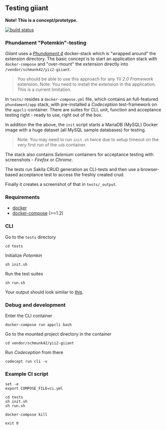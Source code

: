 ## Testing giiant

**Note! This is a concept/prototype.**

[![build status](https://ci.hrzg.de/projects/24/status.png?ref=master)](https://ci.hrzg.de/projects/24?ref=master)

### Phundament "Potemkin"-testing

*Giiant* uses a *[Phundament 4](https://github.com/phundament/app)* docker-stack which is "wrapped around" the extension directory.
The basic concept is to start an application stack with `docker-compose` and "over-mount" the extension directly into `/vendor/schmunk42/yii2-giiant`.

> You should be able to use this approach for any *Yii 2.0 Framework* extension. Note: You need to install the extension in the application. This is a current limitation. 

In `tests/` resides a `docker-compose.yml` file, which contains an full-featured `phundament/app` stack, with pre-installed a *Codeception* test-framework on the `appcli`-container.
There are suites for CLI, unit, function and acceptance testing right - ready to use, right out of the box.
 
In addition the the above, the `init` script starts a MariaDB (MySQL) Docker image with a huge dataset (all MySQL sample databases) for testing.

> Note: You may need to run `init.sh` twice due to setup timeout on the very first run of the `xdb` container.
 
The stack also contains *Selenium* containers for acceptance testing with screenshots - *Firefox* or *Chrome*.

The tests run Sakila CRUD generation as CLI-tests and then use a browser-based acceptance test to access the freshly created crud.

Finally it creates a screenshot of that in `tests/_output`. 


### Requirements

- [docker](https://docs.docker.com)
- [docker-compose](https://docs.docker.com/compose/) (>=1.2)


### CLI

Go to the `tests` directory

    cd tests

Initialize *Potemkin*
    
    sh init.sh

Run the test suites    
    
    sh run.sh

Your output should look similar to [this](https://ci.hrzg.de/projects/24/builds/2685).

### Debug and development

Enter the CLI container

    docker-compose run appcli bash

Go to the mounted project directory in the container 

    cd vendor/schmunk42/yii2-giiant

Run *Codeception* from there   
    
    codecept run cli -v
    
    
    
### Example CI script
    

```
set -e
export COMPOSE_FILE=ci.yml

cd tests
sh init.sh
sh run.sh

docker-compose kill

exit 0
```


